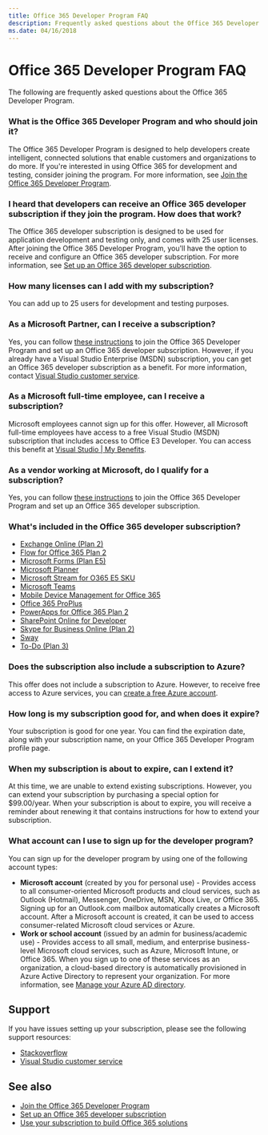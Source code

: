 ```yaml
---
title: Office 365 Developer Program FAQ
description: Frequently asked questions about the Office 365 Developer Program.
ms.date: 04/16/2018
---
```


# Office 365 Developer Program FAQ

The following are frequently asked questions about the Office 365 Developer Program.

### What is the Office 365 Developer Program and who should join it?

The Office 365 Developer Program is designed to help developers create intelligent, connected solutions that enable customers and organizations to do more. If you're interested in using Office 365 for development and testing, consider joining the program. For more information, see [Join the Office 365 Developer Program](office-365-developer-program.md).
 
### I heard that developers can receive an Office 365 developer subscription if they join the program. How does that work?  

The Office 365 developer subscription is designed to be used for application development and testing only, and comes with 25 user licenses. After joining the Office 365 Developer Program, you'll have the option to receive and configure an Office 365 developer subscription. For more information, see [Set up an Office 365 developer subscription](office-365-developer-program-get-started.md).

### How many licenses can I add with my subscription?

You can add up to 25 users for development and testing purposes. 

### As a Microsoft Partner, can I receive a subscription? 

Yes, you can follow [these instructions](office-365-developer-program.md) to join the Office 365 Developer Program and set up an Office 365 developer subscription. However, if you already have a Visual Studio Enterprise (MSDN) subscription, you can get an Office 365 developer subscription as a benefit. For more information, contact [Visual Studio customer service](https://www.visualstudio.com/subscriptions/support/). 

### As a Microsoft full-time employee, can I receive a subscription?

Microsoft employees cannot sign up for this offer. However, all Microsoft full-time employees have access to a free Visual Studio (MSDN) subscription that includes access to Office E3 Developer. You can access this benefit at [Visual Studio | My Benefits](https://my.visualstudio.com/benefits).

### As a vendor working at Microsoft, do I qualify for a subscription?

Yes, you can follow [these instructions](office-365-developer-program.md) to join the Office 365 Developer Program and set up an Office 365 developer subscription.

### What's included in the Office 365 developer subscription?

- [Exchange Online (Plan 2)](https://products.office.com/en-us/exchange/compare-microsoft-exchange-online-plans)
- [Flow for Office 365 Plan 2](https://flow.microsoft.com/en-us/pricing/)
- [Microsoft Forms (Plan E5)](https://support.office.com/en-us/article/Frequently-asked-questions-about-Microsoft-Forms-495c4242-6102-40a0-add8-df05ed6af61c?ui=en-US&rs=en-US&ad=US )
- [Microsoft Planner](https://products.office.com/en-us/compare-all-microsoft-office-products?tab=2 )
- [Microsoft Stream for O365 E5 SKU](https://products.office.com/en-us/business/office-365-enterprise-e5-business-software )
- [Microsoft Teams](https://products.office.com/en-us/business/office-365-enterprise-e5-business-software )
- [Mobile Device Management for Office 365](https://support.office.com/en-us/article/Set-up-Mobile-Device-Management-MDM-in-Office-365-dd892318-bc44-4eb1-af00-9db5430be3cd)
- [Office 365 ProPlus](https://products.office.com/en-us/business/office-365-proplus-business-software)
- [PowerApps for Office 365 Plan 2](https://powerapps.microsoft.com/en-us/pricing/ )
- [SharePoint Online for Developer](https://products.office.com/en-us/SharePoint/compare-sharepoint-plans)
- [Skype for Business Online (Plan 2)](https://products.office.com/en-us/skype-for-business/online-meeting-solutions)
- [Sway](https://sway.com/)
- [To-Do (Plan 3)](https://todo.microsoft.com/en-us)

### Does the subscription also include a subscription to Azure?

This offer does not include a subscription to Azure. However, to receive free access to Azure services, you can [create a free Azure account](https://azure.microsoft.com/en-us/free/). 

### How long is my subscription good for, and when does it expire?

Your subscription is good for one year. You can find the expiration date, along with your subscription name, on your Office 365 Developer Program profile page.

### When my subscription is about to expire, can I extend it?

At this time, we are unable to extend existing subscriptions. However, you can extend your subscription by purchasing a special option for $99.00/year. When your subscription is about to expire, you will receive a reminder about renewing it that contains instructions for how to extend your subscription.

<a name="account-types"> </a>

### What account can I use to sign up for the developer program?

You can sign up for the developer program by using one of the following account types:

- **Microsoft account** (created by you for personal use) - Provides access to all consumer-oriented Microsoft products and cloud services, such as Outlook (Hotmail), Messenger, OneDrive, MSN, Xbox Live, or Office 365. Signing up for an Outlook.com mailbox automatically creates a Microsoft account. After a Microsoft account is created, it can be used to access consumer-related Microsoft cloud services or Azure. 
- **Work or school account** (issued by an admin for business/academic use) - Provides access to all small, medium, and enterprise business-level Microsoft cloud services, such as Azure, Microsoft Intune, or Office 365. When you sign up to one of these services as an organization, a cloud-based directory is automatically provisioned in Azure Active Directory to represent your organization. For more information, see [Manage your Azure AD directory](https://docs.microsoft.com/en-us/azure/active-directory/active-directory-administer).

## Support

If you have issues setting up your subscription, please see the following support resources: 
- [Stackoverflow](https://stackoverflow.com/questions)   
- [Visual Studio customer service](https://www.visualstudio.com/subscriptions/support/)

## See also

- [Join the Office 365 Developer Program](office-365-developer-program.md)
- [Set up an Office 365 developer subscription](office-365-developer-program-get-started.md)
- [Use your subscription to build Office 365 solutions](build-office-365-solutions.md)


 

 

 

 

 

 
